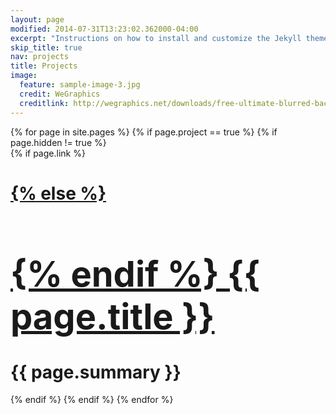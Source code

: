 ```yaml
---
layout: page
modified: 2014-07-31T13:23:02.362000-04:00
excerpt: "Instructions on how to install and customize the Jekyll theme Minimal Mistakes."
skip_title: true
nav: projects
title: Projects
image:
  feature: sample-image-3.jpg
  credit: WeGraphics
  creditlink: http://wegraphics.net/downloads/free-ultimate-blurred-background-pack/
---
```


<div markdown="0">
{% for page in site.pages %}
  {% if page.project == true %}
    {% if page.hidden != true %}
      <div class="post post-preview">
      {% if page.link %}
        <h1><a class="post-link" href="{{ page.link }}">
      {% else %}
        <h1><a class="post-link" href="{{ page.url | replace: '/index.html', '' }}">
      {% endif %}
      {{ page.title }}</a></h1>
        <span class="post-date">{{ page.summary }}</span>
      </div>
    {% endif %}
  {% endif %}
{% endfor %}
</div>

